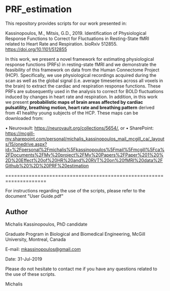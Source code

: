 # PRF_estimation

This repository provides scripts for our work presented in:

Kassinopoulos, M., Mitsis, G.D., 2019. Identification of Physiological Response Functions to Correct for Fluctuations in Resting-State fMRI related to Heart Rate and Respiration. bioRxiv 512855. https://doi.org/10.1101/512855

In this work, we present a novel framework for estimating physiological response functions (PRFs) in resting-state fMRI and we demonstrate the feasibility of this framework on data from the Human Connectome Project (HCP). Specifically, we use physiological recordings acquired during the scan as well as the global signal (i.e. average timeseries across all voxels in the brain) to extract the cardiac and respiration response functions. These PRFs are subsequently used in the analysis to correct for BOLD fluctuations induced by changes in heart rate and respiration. In addition, in this work we present **probabilistic maps of brain areas affected by cardiac pulsatility, breathing motion, heart rate and breathing pattern** derived from 41 healthy young subjects of the HCP. These maps can be downloaded from:

•	Neurovault: https://neurovault.org/collections/5654/, or
•	SharePoint: https://mcgill-my.sharepoint.com/personal/michalis_kassinopoulos_mail_mcgill_ca/_layouts/15/onedrive.aspx?id=%2Fpersonal%2Fmichalis%5Fkassinopoulos%5Fmail%5Fmcgill%5Fca%2FDocuments%2FMy%20project%2FMy%20Papers%2FPaper%201%20%2D%20Effect%20of%20HR%20and%20RVT%20on%20fMRI%20data%2FGithub%20%2D%20PRF%20estimation


====================================================================

For instructions regarding the use of the scripts, please refer to the document "User Guide.pdf"



## Author

Michalis Kassinopoulos, PhD candidate

Graduate Program in Biological and Biomedical Engineering, McGill University, Montreal, Canada

E-mail: mkassinopoulos@gmail.com

Date: 31-Jul-2019

Please do not hesitate to contact me if you have any questions related to the use of these scripts.

Michalis
